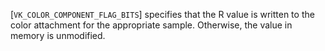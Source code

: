 [`VK_COLOR_COMPONENT_FLAG_BITS`] specifies that the R value is
written to the color attachment for the appropriate sample.
Otherwise, the value in memory is unmodified.